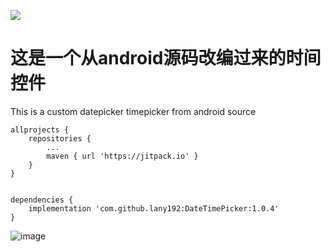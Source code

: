 [![](https://jitpack.io/v/lany192/DateTimePicker.svg)](https://jitpack.io/#lany192/DateTimePicker)

# 这是一个从android源码改编过来的时间控件
This is a custom datepicker timepicker from android source

    allprojects {
        repositories {
            ...
            maven { url 'https://jitpack.io' }
        }
    }
        
      
    dependencies {
        implementation 'com.github.lany192:DateTimePicker:1.0.4'
    }
        
![image](https://github.com/lany192/DateTimePicker/raw/master/Screenshot/a.png)
